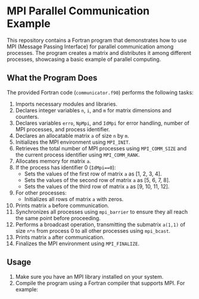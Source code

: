 # MPI Parallel Communication Example

This repository contains a Fortran program that demonstrates how to use MPI (Message Passing Interface) for parallel communication among processes. The program creates a matrix and distributes it among different processes, showcasing a basic example of parallel computing.

## What the Program Does

The provided Fortran code (`communicator.f90`) performs the following tasks:

1. Imports necessary modules and libraries.
2. Declares integer variables `n`, `i`, and `m` for matrix dimensions and counters.
3. Declares variables `erro`, `NpMpi`, and `IdMpi` for error handling, number of MPI processes, and process identifier.
4. Declares an allocatable matrix `a` of size `n` by `m`.
5. Initializes the MPI environment using `MPI_INIT`.
6. Retrieves the total number of MPI processes using `MPI_COMM_SIZE` and the current process identifier using `MPI_COMM_RANK`.
7. Allocates memory for matrix `a`.
8. If the process has identifier 0 (`IdMpi==0`):
   - Sets the values of the first row of matrix `a` as [1, 2, 3, 4].
   - Sets the values of the second row of matrix `a` as [5, 6, 7, 8].
   - Sets the values of the third row of matrix `a` as [9, 10, 11, 12].
9. For other processes:
   - Initializes all rows of matrix `a` with zeros.
10. Prints matrix `a` before communication.
11. Synchronizes all processes using `mpi_barrier` to ensure they all reach the same point before proceeding.
12. Performs a broadcast operation, transmitting the submatrix `a(1,1)` of size `n*n` from process 0 to all other processes using `mpi_bcast`.
13. Prints matrix `a` after communication.
14. Finalizes the MPI environment using `MPI_FINALIZE`.

## Usage

1. Make sure you have an MPI library installed on your system.
2. Compile the program using a Fortran compiler that supports MPI. For example:
